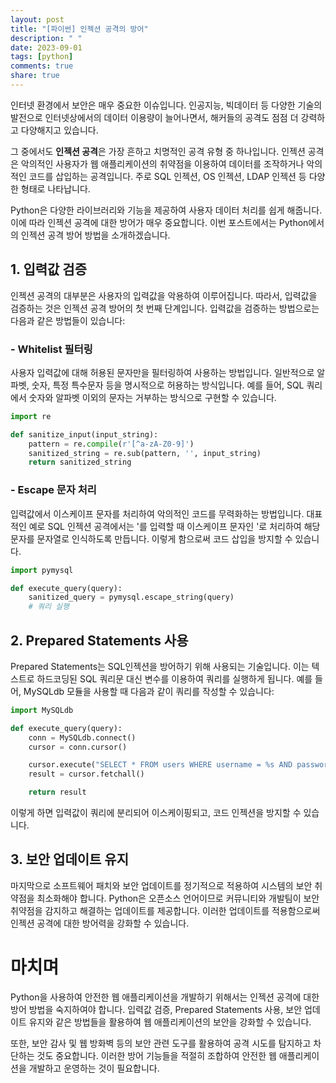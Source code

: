 ```yaml
---
layout: post
title: "[파이썬] 인젝션 공격의 방어"
description: " "
date: 2023-09-01
tags: [python]
comments: true
share: true
---
```


인터넷 환경에서 보안은 매우 중요한 이슈입니다. 인공지능, 빅데이터 등 다양한 기술의 발전으로 인터넷상에서의 데이터 이용량이 늘어나면서, 해커들의 공격도 점점 더 강력하고 다양해지고 있습니다.

그 중에서도 **인젝션 공격**은 가장 흔하고 치명적인 공격 유형 중 하나입니다. 인젝션 공격은 악의적인 사용자가 웹 애플리케이션의 취약점을 이용하여 데이터를 조작하거나 악의적인 코드를 삽입하는 공격입니다. 주로 SQL 인젝션, OS 인젝션, LDAP 인젝션 등 다양한 형태로 나타납니다.

Python은 다양한 라이브러리와 기능을 제공하여 사용자 데이터 처리를 쉽게 해줍니다. 이에 따라 인젝션 공격에 대한 방어가 매우 중요합니다. 이번 포스트에서는 Python에서의 인젝션 공격 방어 방법을 소개하겠습니다.

## 1. 입력값 검증

인젝션 공격의 대부분은 사용자의 입력값을 악용하여 이루어집니다. 따라서, 입력값을 검증하는 것은 인젝션 공격 방어의 첫 번째 단계입니다. 입력값을 검증하는 방법으로는 다음과 같은 방법들이 있습니다:

### - Whitelist 필터링

사용자 입력값에 대해 허용된 문자만을 필터링하여 사용하는 방법입니다. 일반적으로 알파벳, 숫자, 특정 특수문자 등을 명시적으로 허용하는 방식입니다. 예를 들어, SQL 쿼리에서 숫자와 알파벳 이외의 문자는 거부하는 방식으로 구현할 수 있습니다.

```python
import re

def sanitize_input(input_string):
    pattern = re.compile(r'[^a-zA-Z0-9]')
    sanitized_string = re.sub(pattern, '', input_string)
    return sanitized_string
```

### - Escape 문자 처리

입력값에서 이스케이프 문자를 처리하여 악의적인 코드를 무력화하는 방법입니다. 대표적인 예로 SQL 인젝션 공격에서는 '를 입력할 때 이스케이프 문자인 \'로 처리하여 해당 문자를 문자열로 인식하도록 만듭니다. 이렇게 함으로써 코드 삽입을 방지할 수 있습니다.

```python
import pymysql

def execute_query(query):
    sanitized_query = pymysql.escape_string(query)
    # 쿼리 실행
```

## 2. Prepared Statements 사용

Prepared Statements는 SQL인젝션을 방어하기 위해 사용되는 기술입니다. 이는 텍스트로 하드코딩된 SQL 쿼리문 대신 변수를 이용하여 쿼리를 실행하게 됩니다. 예를 들어, MySQLdb 모듈을 사용할 때 다음과 같이 쿼리를 작성할 수 있습니다:

```python
import MySQLdb

def execute_query(query):
    conn = MySQLdb.connect()
    cursor = conn.cursor()

    cursor.execute("SELECT * FROM users WHERE username = %s AND password = %s", (username, password))
    result = cursor.fetchall()

    return result
```

이렇게 하면 입력값이 쿼리에 분리되어 이스케이핑되고, 코드 인젝션을 방지할 수 있습니다.

## 3. 보안 업데이트 유지

마지막으로 소프트웨어 패치와 보안 업데이트를 정기적으로 적용하여 시스템의 보안 취약점을 최소화해야 합니다. Python은 오픈소스 언어이므로 커뮤니티와 개발팀이 보안 취약점을 감지하고 해결하는 업데이트를 제공합니다. 이러한 업데이트를 적용함으로써 인젝션 공격에 대한 방어력을 강화할 수 있습니다.

# 마치며

Python을 사용하여 안전한 웹 애플리케이션을 개발하기 위해서는 인젝션 공격에 대한 방어 방법을 숙지하여야 합니다. 입력값 검증, Prepared Statements 사용, 보안 업데이트 유지와 같은 방법들을 활용하여 웹 애플리케이션의 보안을 강화할 수 있습니다.

또한, 보안 감사 및 웹 방화벽 등의 보안 관련 도구를 활용하여 공격 시도를 탐지하고 차단하는 것도 중요합니다. 이러한 방어 기능들을 적절히 조합하여 안전한 웹 애플리케이션을 개발하고 운영하는 것이 필요합니다.